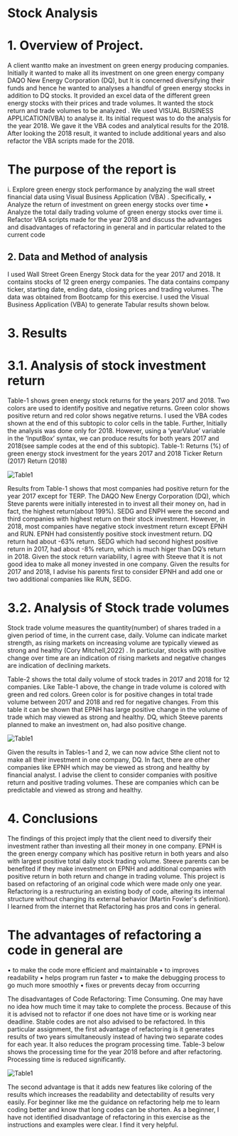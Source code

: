 
# Stock Analysis

# 1.  Overview of Project.
A client wantto make an investment on green energy producing companies. Initially it wanted to make all its investment on one green energy company DAQO New Energy Corporation (DQ), but It is concerned diversifying their funds and hence he wanted to analyses a handful of green energy stocks in addition to DQ stocks. It provided  an excel data of the different green energy stocks with their prices and trade volumes. It wanted the stock return and trade volumes to be analyzed . We used  VISUAL BUSINESS APPLICATION(VBA) to analyse it. Its initial request was to do the analysis for the year 2018. We gave it the VBA codes and analytical results for the 2018. After looking the 2018 result, it wanted to include additional years and also refactor the VBA scripts made for the 2018.
# The purpose of the report is
i.	Explore green energy stock performance by analyzing the wall street financial data using Visual Business Application (VBA) . Specifically,
•	Analyze the return of investment on green energy stocks over time
•	Analyze the total daily trading volume of green energy stocks over time
ii.	Refactor VBA scripts made for the year 2018 and discuss the advantages and disadvantages of refactoring in general and in particular related to the current code 
## 2.	Data and Method of analysis
 I used Wall Street Green Energy Stock data for the year 2017 and 2018.  It contains stocks of 12 green energy companies. The data contains company ticker, starting date, ending data, closing prices and trading volumes.  The data was obtained from Bootcamp for this exercise. I used the Visual Business Application (VBA) to generate Tabular results shown below. 



# 3.	Results
# 3.1.	  Analysis of stock investment return
Table-1 shows green energy stock returns for the years 2017 and 2018. Two colors are used to identify positive and negative returns. Green color shows positive return and red color shows negative returns. I used the VBA codes shown at the end of this subtopic to color cells in the table. Further, Initially the analysis was done only for 2018. However, using a ‘yearValue’ variable in the ‘InputBox’ syntax, we can produce results for both years 2017 and 2018(see sample codes at the end of this subtopic). 
Table-1: Returns (%) of green energy stock investment for the years 2017 and 2018
Ticker	Return (2017)	Return (2018)

![Table1](https://github.com/nebil2016/stock-analysis/blob/main/Table-1.png)
		
Results from Table-1 shows that most companies had positive return for the year 2017 except for TERP. The DAQO New Energy Corporation (DQ), which Steve parents were initially interested in to invest  all their money on, had in fact, the highest return(about 199%).  SEDG and ENPH were the second and third companies with highest return on their stock investment.   However, in 2018, most companies have negative stock investment return except EPNH and RUN.  EPNH had consistently positive stock investment return. DQ return had about -63% return. SEDG which had second highest positive return in 2017, had about -8% return, which is much higer than DQ’s return in 2018.  Given the stock return variability, I agree with Steeve that it is not good idea to make all money invested in one company. Given the results for 2017 and 2018, I advise his parents first to consider EPNH and add one or two additional companies like RUN, SEDG. 
  

# 3.2.	Analysis of Stock trade volumes
Stock trade volume measures the quantity(number) of shares traded in a given period of time, in the current case, daily. Volume can indicate market strength, as rising markets on increasing volume are typically viewed as strong and healthy (Cory Mitchell,2022) . In particular, stocks with positive change over time are an indication of rising markets and negative changes are indication of declining markets. 



Table-2 shows the total daily volume of stock trades in 2017 and 2018 for 12 companies. Like Table-1 above, the change in trade volume is colored with green and red colors. Green color is for positive changes in total trade volume between 2017 and 2018 and red for negative changes. From this table it can be shown that EPNH has large positive change in the volume of trade which may viewed as strong and healthy. DQ, which Steeve parents planned to make an investment on, had also positive change. 

![Table1](https://github.com/nebil2016/stock-analysis/blob/main/Table-2.png)


Given the results in Tables-1 and 2, we can now advice Sthe client not to make all their investment in one company, DQ. In fact, there are other companies like EPNH which may be viewed as strong and healthy by financial analyst.  I advise the client to consider companies with positive return and positive trading volumes. These are companies which can be predictable and viewed as strong and healthy. 
 




# 4.	Conclusions
The findings of this project imply that the client need to diversify their investment rather than investing all their money in one company. EPNH is the green energy company which has positive return in both years and also with largest positive total daily stock trading volume. Steeve parents can be benefited if they make investment on EPNH and additional companies with positive return in both return and change in trading volume. 
This project is based on refactoring of an original code which were made only one year. Refactoring is a restructuring an existing body of code, altering its internal structure without changing its external behavior (Martin Fowler's definition).  I learned from the internet that Refactoring has pros and cons in general. 


# The advantages of refactoring a code in general are
•	to make the code more efficient and maintainable
•	to improves readability
•	helps program run faster
•	to make the debugging process to go much more smoothly
•	fixes or prevents decay from occurring


The disadvantages of Code Refactoring: Time Consuming. One may have no idea how much time it may take to complete the process. Because of this it is advised not to refactor if one does not have time or is working near deadline. Stable codes are not also advised to be refactored.
In this particular assignment, the first advantage of refactoring is it generates results of two years simultaneously instead of having two separate codes for each   year. It also reduces the program processing time. Table-3 below shows the processing time for the year 2018 before and after refactoring. Processing time is reduced significantly. 

![Table1](https://github.com/nebil2016/stock-analysis/blob/main/Table-3.png)

The second advantage is that it adds new features like coloring of the results which increases the readability and detectability of results very easily. 
For beginner like me the guidance on refactoring help me to learn coding better and know that long codes can be shorten. As a beginner, I have not identified   disadvantage of refactoring in this exercise as the instructions and examples were clear. I find it very helpful. 


